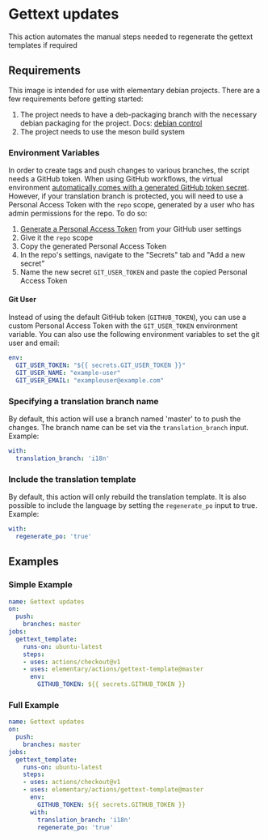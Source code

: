 # Gettext updates

This action automates the manual steps needed to regenerate the gettext templates if required

## Requirements

This image is intended for use with elementary debian projects. There are a few requirements before getting started:

  1. The project needs to have a deb-packaging branch with the necessary debian packaging for the project. Docs: [debian control](https://elementary.io/docs/code/getting-started#debian-control)
  2. The project needs to use the meson build system

### Environment Variables

In order to create tags and push changes to various branches, the script needs a GitHub token. When using GitHub workflows, the virtual environment [automatically comes with a generated GitHub token secret](https://help.github.com/en/articles/virtual-environments-for-github-actions#github_token-secret). However, if your translation branch is protected, you will need to use a Personal Access Token with the `repo` scope, generated by a user who has admin permissions for the repo. To do so:

1. [Generate a Personal Access Token](https://github.com/settings/tokens/new) from your GitHub user settings
2. Give it the `repo` scope
3. Copy the generated Personal Access Token
4. In the repo's settings, navigate to the "Secrets" tab and "Add a new secret"
5. Name the new secret `GIT_USER_TOKEN` and paste the copied Personal Access Token

#### Git User

Instead of using the default GitHub token (`GITHUB_TOKEN`), you can use a custom Personal Access Token with the `GIT_USER_TOKEN` environment variable. You can also use the following environment variables to set the git user and email:

```yaml
env:
  GIT_USER_TOKEN: "${{ secrets.GIT_USER_TOKEN }}"
  GIT_USER_NAME: "example-user"
  GIT_USER_EMAIL: "exampleuser@example.com"
```

### Specifying a translation branch name

By default, this action will use a branch named 'master' to to push the changes. The branch name can be set via the `translation_branch` input. Example:

```yaml
with:
  translation_branch: 'i18n'
```

### Include the translation template

By default, this action will only rebuild the translation template. It is also possible to include the language by setting the `regenerate_po` input to true. Example:

```yaml
with:
  regenerate_po: 'true'
```

## Examples

### Simple Example

```yaml
name: Gettext updates
on:
  push:
    branches: master
jobs:
  gettext_template:
    runs-on: ubuntu-latest
    steps:
    - uses: actions/checkout@v1
    - uses: elementary/actions/gettext-template@master
      env:
        GITHUB_TOKEN: ${{ secrets.GITHUB_TOKEN }}
```

### Full Example

```yaml
name: Gettext updates
on:
  push:
    branches: master
jobs:
  gettext_template:
    runs-on: ubuntu-latest
    steps:
    - uses: actions/checkout@v1
    - uses: elementary/actions/gettext-template@master
      env:
        GITHUB_TOKEN: ${{ secrets.GITHUB_TOKEN }}
      with:
        translation_branch: 'i18n'
        regenerate_po: 'true'
```

